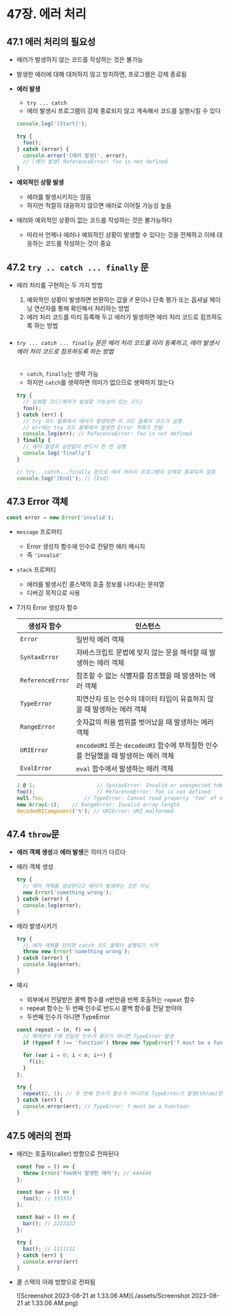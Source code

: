 # 47장. 에러 처리

## 47.1 에러 처리의 필요성

- 에러가 발생하지 않는 코드를 작성하는 것은 불가능
- 발생한 에러에 대해 대처하지 않고 방치하면, 프로그램은 강제 종료됨

- **에러 발생**

  - `try ... catch`
  - 에러 발생시 프로그램이 강제 종료되지 않고 계속해서 코드를 실행시킬 수 있다

  ```javascript
  console.log('[Start]');
  
  try {
    foo();
  } catch (error) {
    console.error('[에러 발생]', error);
    // [에러 발생] ReferenceError: foo is not defined
  }
  ```

- **예외적인 상황 발생**
  
  - 에러를 발생시키지는 않음
  - 하지만 적절히 대응하지 않으면 에러로 이어질 가능성 높음
- 에러와 예외적인 상황이 없는 코드를 작성하는 것은 불가능하다
  - 따라서 언제나 에러나 예외적인 상황이 발생할 수 있다는 것을 전제하고 이에 대응하는 코드를 작성하는 것이 중요



## 47.2 `try .. catch ... finally` 문

- 에러 처리를 구현하는 두 가지 방법

  1. 예외적인 상황이 발생하면 반환하는 값을 if 문이나 단축 평가 또는 옵셔널 체이닝 연산자를 통해 확인해서 처리하는 방법
  2. 에러 처리 코드를 미리 등록해 두고 에러가 발생하면 에러 처리 코드로 점프하도록 하는 방법

- ###### `try ... catch ... finally` 문은 에러 처리 코드를 미리 등록하고, 에러 발생시 에러 처리 코드로 점프하도록 하는 방법

  - `catch`, `finally`는 생략 가능
  - 하지만 `catch`를 생략하면 의미가 없으므로 생략하지 않는다

  ```javascript
  try {
    // 실해할 코드(에러가 발생할 가능성이 있는 코드)
    foo();
  } catch (err) {
    // try 코드 블록에서 에러가 발생하면 이 코드 블록의 코드가 실행
    // err에는 try 코드 블록에서 발생한 Error 객체가 전달
    console.log(err); // ReferenceError: foo is not defined
  } finally {
    // 에러 발생과 상관없이 반드시 한 번 실행
    console.log('finally')
  }
  
  // try...catch...finally 문으로 에러 처리시 프로그램이 강제로 종료되지 않음
  console.log('[End]'); // [End]
  ```



## 47.3 Error 객체

```javascript
const error = new Error('invalid');
```

- `message` 프로퍼티

  - Error  생성자 함수에 인수로 전달한 에러 메시지
  - 즉 `'invalid'`

- `stack` 프로퍼티 

  - 에러를 발생시킨 콜스택의 호출 정보를 나타내는 문자열
  - 디버깅 목적으로 사용

- 7가지 Error 생성자 함수

  | 생성자 함수      | 인스턴스                                                     |
  | ---------------- | ------------------------------------------------------------ |
  | `Error`          | 일반적 에러 객체                                             |
  | `SyntaxError`    | 자바스크립트 문법에 맞지 않는 문을 해석할 때 발생하는 에러 객체 |
  | `ReferenceError` | 참조할 수 없는 식별자를 참조했을 때 발생하는 에러 객체       |
  | `TypeError`      | 피연산자 또는 인수의 데이터 타입이 유효하지 않을 때 발생하는 에러 객체 |
  | `RangeError`     | 숫자값의 허용 범위를 벗어났을 때 발생하는 에러 객체          |
  | `URIError`       | `encodeURI` 또는 `decodeURI` 함수에 부적절한 인수를 전달했을 때 발생하는 에러 객체 |
  | `EvalError`      | `eval` 함수에서 발생하는 에러 객체                           |

  ```javascript
  1 @ 1; 					// SyntaxError: Invalid or unexpected token
  foo(); 					// ReferenceError: foo is not defined
  null.foo; 			// TypeError: Cannot read property 'foo' of null
  new Array(-1); 	// RangeError: Invalid array length
  decodeURIComponent('%'); // URIError: URI malformed
  ```

  

## 47.4 `throw`문

- **에러 객체 생성**과 **에러 발생**은 의미가 다르다

- 에러 객체 생성

  ```javascript
  try {
    // 에러 객체를 생성한다고 에러가 발생하는 것은 아님
    new Error('something wrong');
  } catch (error) {
    console.log(error);
  }
  ```

- 에러 발생시키기

  ```javascript
  try {
    // 에러 객체를 던지면 catch 코드 블록이 실행되기 시작
    throw new Error('something wrong');
  } catch (error) {
    console.log(error);
  }
  ```

- 예시 

  - 외부에서 전달받은 콜백 함수를 n번만큼 반복 호출하는 `repeat` 함수
  - repeat 함수는 두 번째 인수로 반드시 콜백 함수를 전달 받아야
  - 두번째 인수가 아니면 TypeError

  ```javascript
  const repeat = (n, f) => {
    // 매개변수 f에 전달된 인수가 함수가 아니면 TypeError 발생
    if (typeof f !== 'function') throw new TypeError('f must be a function');
    
    for (var i = 0; i < n; i++) {
      f(i);
    }
  };
  
  try {
    repeat(2, 1); // 두 번째 인수가 함수가 아니므로 TypeError가 발생(throw)한다
  } catch (err) {
    console.error(err); // TypeError: f must be a function
  }
  ```

  



## 47.5 에러의 전파

- 에러는 호출자(caller) 방향으로 전파된다

  ```javascript
  const foo = () => {
    throw Error('foo에서 발생한 에러'); // 444444
  };
  
  const bar = () => {
    foo(); // 333333
  };
  
  const baz = () => {
    bar(); // 2222222
  };
  
  try {
    baz(); // 1111111
  } catch (err) {
    console.error(err)
  }
  ```

- 콜 스택의 아래 방향으로 전파됨

  ![Screenshot 2023-08-21 at 1.33.06 AM](./assets/Screenshot 2023-08-21 at 1.33.06 AM.png)